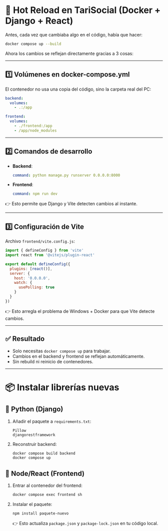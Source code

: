 # 🔄 Hot Reload en TariSocial (Docker + Django + React)

Antes, cada vez que cambiaba algo en el código, había que hacer:

```bash
docker compose up --build
```

Ahora los cambios se reflejan directamente gracias a 3 cosas:

---

## 1️⃣ Volúmenes en docker-compose.yml
El contenedor no usa una copia del código, sino la carpeta real del PC:

```yaml
backend:
  volumes:
    - .:/app

frontend:
  volumes:
    - ./frontend:/app
    - /app/node_modules
```

---

## 2️⃣ Comandos de desarrollo
- **Backend**:
  ```yaml
  command: python manage.py runserver 0.0.0.0:8000
  ```
- **Frontend**:
  ```yaml
  command: npm run dev
  ```

👉 Esto permite que Django y Vite detecten cambios al instante.

---

## 3️⃣ Configuración de Vite
Archivo `frontend/vite.config.js`:

```js
import { defineConfig } from 'vite'
import react from '@vitejs/plugin-react'

export default defineConfig({
  plugins: [react()],
  server: {
    host: '0.0.0.0',
    watch: {
      usePolling: true
    }
  }
})
```

👉 Esto arregla el problema de Windows + Docker para que Vite detecte cambios.

---

## ✅ Resultado
- Solo necesitas `docker compose up` para trabajar.  
- Cambios en el backend y frontend se reflejan automáticamente.  
- Sin rebuild ni reinicio de contenedores.

---

# 📦 Instalar librerías nuevas

## 🔹 Python (Django)
1. Añadir el paquete a `requirements.txt`:
   ```
   Pillow
   djangorestframework
   ```
2. Reconstruir backend:
   ```bash
   docker compose build backend
   docker compose up
   ```

## 🔹 Node/React (Frontend)
1. Entrar al contenedor del frontend:
   ```bash
   docker compose exec frontend sh
   ```
2. Instalar el paquete:
   ```bash
   npm install paquete-nuevo
   ```
   👉 Esto actualiza `package.json` y `package-lock.json` en tu código local.
